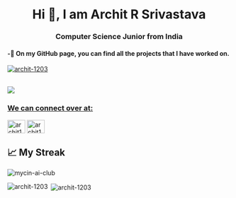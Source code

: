 <h1 align="center">Hi 👋, I am Archit R Srivastava</h1>
<h3 align="center">Computer Science Junior from India</h3>

#### -🔭 On my GitHub page, you can find all the projects that I have worked on.

<p align="left"> <a href="https://github.com/ryo-ma/github-profile-trophy"><img src="https://github-profile-trophy.vercel.app/?username=archit-1203" alt="archit-1203" /></a> </p>

<br>
<a href="https://github.com/archit-1203/github-profile-views-counter">
    <img src="https://komarev.com/ghpvc/?username=archit-1203">


<h3 align="left">We can connect over at:</h3>
<p align="left">
<a href="https://linkedin.com/in/archit1203" target="blank"><img align="center" src="https://raw.githubusercontent.com/rahuldkjain/github-profile-readme-generator/master/src/images/icons/Social/linked-in-alt.svg" alt="archit1203" height="30" width="40" /></a>
<a href="https://instagram.com/archit.1203" target="blank"><img align="center" src="https://raw.githubusercontent.com/rahuldkjain/github-profile-readme-generator/master/src/images/icons/Social/instagram.svg" alt="archit1203" height="30" width="40" /></a>
</p>

## &#x1f4c8; My Streak

<!-- [![Archit's activity graph](https://github-readme-activity-graph.cyclic.app/graph?username=archit-1203)](https://github.com/archit-1203/github-readme-activity-graph) -->

<span><img align="center" src="https://github-readme-streak-stats.herokuapp.com/?user=archit-1203&" alt="mycin-ai-club" /></span>

<span><img align="left" src="https://github-readme-stats.vercel.app/api/top-langs?username=archit-1203&show_icons=true&locale=en&layout=compact" alt="archit-1203" /></span>

<span>&nbsp;<img align="center" src="https://github-readme-stats.vercel.app/api?username=archit-1203&show_icons=true&locale=en" alt="archit-1203" /></span>
<br>
